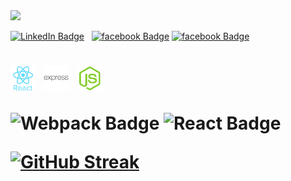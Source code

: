 
<img src="https://media.giphy.com/media/aUrDJsimOMZbYmwUL6/giphy.gif" width="100" height="">
 </h1>

<a href="https://www.linkedin.com/in/saed-mohomed"><img src="https://img.shields.io/badge/LinkedIn-blue?style=for-the-badge&logo=linkedin&logoColor=white" alt="LinkedIn Badge"></a> &nbsp;
<a href="https://www.facebook.com/sxabo"><img src="https://img.shields.io/badge/Facebook-blue?style=for-the-badge&logo=facebook&logoColor=white" alt="facebook Badge"></a> 
<a href="https://www.instagram.com/saeed_mohomed/"><img src="https://img.shields.io/badge/Instagram-red?style=for-the-badge&logo=instagram&logoColor=white" alt="facebook Badge"></a>
<h1 background="yellow">

<img src="https://github.com/devicons/devicon/blob/master/icons/react/react-original-wordmark.svg" title="Rect" alt="React" width="40" height="40"/>&nbsp;
<img src="https://github.com/devicons/devicon/blob/master/icons/express/express-original-wordmark.svg" title="Express" alt="Spring" width="40" height="40" Color="white"/>&nbsp;
<img src="https://github.com/devicons/devicon/blob/master/icons/nodejs/nodejs-original.svg" title="Node Js" alt="Material UI" width="40" height="40"/> &nbsp;

![Webpack Badge](https://img.shields.io/badge/-Webpack-5FC8F8?style=for-the-badge&labelColor=white&logo=webpack)
![React Badge](https://img.shields.io/badge/-React-blue?style=for-the-badge&labelColor=white&logo=react&logoColor=blue)
 
[![GitHub Streak](http://github-readme-streak-stats.herokuapp.com?user=saedMuhamed&theme=shades-of-purple&hide_border=true)](https://git.io/streak-stats)
 
<!-- ![](https://github-readme-stats.vercel.app/api/top-langs/?username=saedMuhamed&theme=dark&hide_border=false&include_all_commits=true&count_private=true&layout=compact)


 
<!-- [![Top Langs](https://github-readme-stats.vercel.app/api/top-langs/?username=saedMuhamed&layout=compact)](https://github.com/saedMuhamed/github-readme-stats)



<!--
###  UI/U
###  Tech Geek 🤗 
**saedMuhamed/saedMuhamed is a ✨ _special_ ✨ repository because its `README.md` (this file) appears on your GitHub profile.

Here are some ideas to get you started
- 
- g ...
- 👯 I’m looking to collaborate on 
- 🤔 I’m looking for help with . 
- 💬 Ask me about 
- 📫 Ho
- 😄 Proou
- ⚡ 

-->

